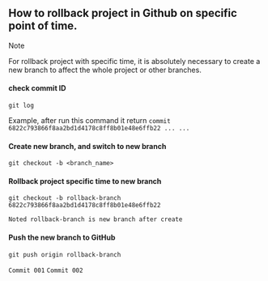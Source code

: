 ## How to rollback project in Github on specific point of time.

> [!NOTE] 
> For rollback project with specific time, it is absolutely necessary to create a new branch to affect the whole project or other branches.
#### check commit ID
```
git log
```
Example, after run this command it return
`
commit 6822c793866f8aa2bd1d4178c8ff8b01e48e6ffb22
...
...
`

#### Create new branch, and switch to new branch
```
git checkout -b <branch_name>
```

#### Rollback project specific time to new branch
```
git checkout -b rollback-branch 6822c793866f8aa2bd1d4178c8ff8b01e48e6ffb22
```
`
Noted rollback-branch is new branch after create
`

#### Push the new branch to GitHub
```
git push origin rollback-branch
```

`Commit 001`
`Commit 002`
